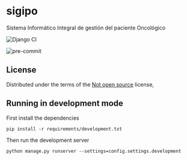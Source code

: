 # sigipo

Sistema Informático Integral de gestión del paciente Oncológico

![Django CI](https://github.com/UHo-GPDB/sigipo/actions/workflows/django-test.yml/badge.svg)

![pre-commit](https://github.com/UHo-GPDB/sigipo/actions/workflows/pre-commit.ym/badge.svg)

## License

Distributed under the terms of the [Not open source](LICENSE) license,

## Running in development mode

First install the dependencies

    pip install -r requirements/development.txt

Then run the development server

    python manage.py runserver --settings=config.settings.development
